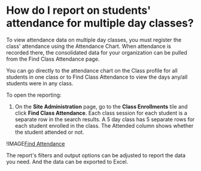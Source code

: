 ﻿# How do I report on students' attendance for multiple day classes?

To view attendance data on multiple day classes, you must register the class' attendance using the Attendance Chart. When attendance is recorded there, the consolidated data for your organization can be pulled from the Find Class Attendance page.

You can go directly to the attendance chart on the Class profile for all students in one class or to Find Class Attendance to view the days any/all students were in any class. 

To open the reporting:
1. On the **Site Administration** page, go to the **Class Enrollments** tile and click **Find Class Attendance**. Each class session for each student is a separate row in the search results. A 5 day class has 5 separate rows for each student enrolled in the class. The Attended column shows whether the student attended or not.

!IMAGE[Find Attendance](https://github.com/LearnOnDemandSystems/docs/blob/doc-library/help-center/images/find-attendance.png)

The report's filters and output options can be adjusted to report the data you need. And the data can be exported to Excel.
